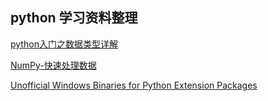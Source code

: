 python 学习资料整理
-------------------

[python入门之数据类型详解](http://www.liangcuntu.com/python-structure)

[NumPy-快速处理数据](http://old.sebug.net/paper/books/scipydoc/numpy_intro.html)

[Unofficial Windows Binaries for Python Extension Packages](http://www.lfd.uci.edu/~gohlke/pythonlibs/)
